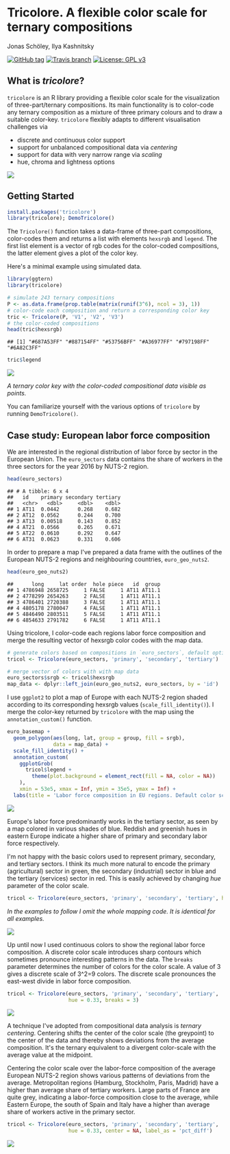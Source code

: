 Tricolore. A flexible color scale for ternary compositions
================
Jonas Schöley, Ilya Kashnitsky

[![GitHub tag](https://img.shields.io/github/tag/jschoeley/tricolore.svg?style=flat-square)]() [![Travis branch](https://img.shields.io/travis/jschoeley/tricolore/master.svg?style=flat-square)](https://travis-ci.org/jschoeley/tricolore) [![License: GPL v3](https://img.shields.io/badge/License-GPL%20v3-blue.svg?style=flat-square)](https://www.gnu.org/licenses/gpl-3.0)

What is *tricolore*?
--------------------

`tricolore` is an R library providing a flexible color scale for the visualization of three-part/ternary compositions. Its main functionality is to color-code any ternary composition as a mixture of three primary colours and to draw a suitable color-key. `tricolore` flexibly adapts to different visualisation challenges via

-   discrete and continuous color support
-   support for unbalanced compositional data via *centering*
-   support for data with very narrow range via *scaling*
-   hue, chroma and lightness options

![](README_files/teaser.png)

Getting Started
---------------

``` r
install.packages('tricolore')
library(tricolore); DemoTricolore()
```

The `Tricolore()` function takes a data-frame of three-part compositions, color-codes them and returns a list with elements `hexsrgb` and `legend`. The first list element is a vector of rgb codes for the color-coded compositions, the latter element gives a plot of the color key.

Here's a minimal example using simulated data.

``` r
library(ggtern)
library(tricolore)

# simulate 243 ternary compositions
P <- as.data.frame(prop.table(matrix(runif(3^6), ncol = 3), 1))
# color-code each composition and return a corresponding color key
tric <- Tricolore(P, 'V1', 'V2', 'V3')
# the color-coded compositions
head(tric$hexsrgb)
```

    ## [1] "#687A53FF" "#887154FF" "#53756BFF" "#A36977FF" "#797198FF" "#6A82C3FF"

``` r
tric$legend
```

![](README_files/figure-markdown_github/unnamed-chunk-3-1.png)

*A ternary color key with the color-coded compositional data visible as points.*

You can familiarize yourself with the various options of `tricolore` by running `DemoTricolore()`.

Case study: European labor force composition
--------------------------------------------

We are interested in the regional distribution of labor force by sector in the European Union. The `euro_sectors` data contains the share of workers in the three sectors for the year 2016 by NUTS-2 region.

``` r
head(euro_sectors)
```

    ## # A tibble: 6 x 4
    ##   id    primary secondary tertiary
    ##   <chr>   <dbl>     <dbl>    <dbl>
    ## 1 AT11  0.0442      0.268    0.682
    ## 2 AT12  0.0562      0.244    0.700
    ## 3 AT13  0.00518     0.143    0.852
    ## 4 AT21  0.0566      0.265    0.671
    ## 5 AT22  0.0610      0.292    0.647
    ## 6 AT31  0.0623      0.331    0.606

In order to prepare a map I've prepared a data frame with the outlines of the European NUTS-2 regions and neighbouring countries, `euro_geo_nuts2`.

``` r
head(euro_geo_nuts2)
```

    ##      long     lat order  hole piece   id  group
    ## 1 4786948 2658725     1 FALSE     1 AT11 AT11.1
    ## 2 4778299 2654263     2 FALSE     1 AT11 AT11.1
    ## 3 4786401 2720388     3 FALSE     1 AT11 AT11.1
    ## 4 4805178 2780047     4 FALSE     1 AT11 AT11.1
    ## 5 4846490 2803511     5 FALSE     1 AT11 AT11.1
    ## 6 4854633 2791782     6 FALSE     1 AT11 AT11.1

Using tricolore, I color-code each regions labor force composition and merge the resulting vector of hexsrgb color codes with the map data.

``` r
# generate colors based on compositions in `euro_sectors`, default options
tricol <- Tricolore(euro_sectors, 'primary', 'secondary', 'tertiary')

# merge vector of colors with with map data
euro_sectors$srgb <- tricol$hexsrgb
map_data <- dplyr::left_join(euro_geo_nuts2, euro_sectors, by = 'id')
```

I use `ggplot2` to plot a map of Europe with each NUTS-2 region shaded according to its corresponding hexsrgb values (`scale_fill_identity()`). I merge the color-key returned by `tricolore` with the map using the `annotation_custom()` function.

``` r
euro_basemap +
  geom_polygon(aes(long, lat, group = group, fill = srgb),
               data = map_data) +
  scale_fill_identity() +
  annotation_custom(
    ggplotGrob(
      tricol$legend +
        theme(plot.background = element_rect(fill = NA, color = NA))
    ),
    xmin = 53e5, xmax = Inf, ymin = 35e5, ymax = Inf) +
  labs(title = 'Labor force composition in EU regions. Default color scale options. Data by eurostat.')
```

![](README_files/figure-markdown_github/unnamed-chunk-7-1.png)

Europe's labor force predominantly works in the tertiary sector, as seen by a map colored in various shades of blue. Reddish and greenish hues in eastern Europe indicate a higher share of primary and secondary labor force respectively.

I'm not happy with the basic colors used to represent primary, secondary, and tertiary sectors. I think its much more natural to encode the primary (agricultural) sector in green, the secondary (industrial) sector in blue and the tertiary (services) sector in red. This is easily achieved by changing *hue* parameter of the color scale.

``` r
tricol <- Tricolore(euro_sectors, 'primary', 'secondary', 'tertiary', hue = 0.33)
```

*In the examples to follow I omit the whole mapping code. It is identical for all examples.*

![](README_files/figure-markdown_github/unnamed-chunk-9-1.png)

Up until now I used continuous colors to show the regional labor force composition. A discrete color scale introduces sharp contours which sometimes pronounce interesting patterns in the data. The `breaks` parameter determines the number of colors for the color scale. A value of 3 gives a discrete scale of 3^2=9 colors. The discrete scale pronounces the east-west divide in labor force composition.

``` r
tricol <- Tricolore(euro_sectors, 'primary', 'secondary', 'tertiary',
                    hue = 0.33, breaks = 3)
```

![](README_files/figure-markdown_github/unnamed-chunk-11-1.png)

A technique I've adopted from compositional data analysis is *ternary centering*. Centering shifts the center of the color scale (the greypoint) to the center of the data and thereby shows deviations from the average composition. It's the ternary equivalent to a divergent color-scale with the average value at the midpoint.

Centering the color scale over the labor-force composition of the average European NUTS-2 region shows various patterns of deviations from the average. Metropolitan regions (Hamburg, Stockholm, Paris, Madrid) have a higher than average share of tertiary workers. Large parts of France are quite grey, indicating a labor-force composition close to the average, while Eastern Europe, the south of Spain and Italy have a higher than average share of workers active in the primary sector.

``` r
tricol <- Tricolore(euro_sectors, 'primary', 'secondary', 'tertiary',
                    hue = 0.33, center = NA, label_as = 'pct_diff')
```

![](README_files/figure-markdown_github/unnamed-chunk-13-1.png)
